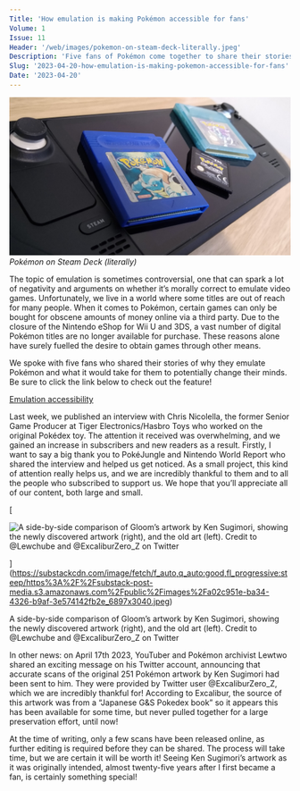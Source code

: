 ```yaml
---
Title: 'How emulation is making Pokémon accessible for fans'
Volume: 1
Issue: 11
Header: '/web/images/pokemon-on-steam-deck-literally.jpeg'
Description: 'Five fans of Pokémon come together to share their stories on emulation'
Slug: '2023-04-20-how-emulation-is-making-pokemon-accessible-for-fans'
Date: '2023-04-20'
---
```



[![Pokémon on Steam Deck (literally)](/web/images/pokemon-on-steam-deck-literally.jpeg)](/web/images/pokemon-on-steam-deck-literally.jpeg)*Pokémon on Steam Deck (literally)*



The topic of emulation is sometimes controversial, one that can spark a lot of negativity and arguments on whether it’s morally correct to emulate video games. Unfortunately, we live in a world where some titles are out of reach for many people. When it comes to Pokémon, certain games can only be bought for obscene amounts of money online via a third party. Due to the closure of the Nintendo eShop for Wii U and 3DS, a vast number of digital Pokémon titles are no longer available for purchase. These reasons alone have surely fuelled the desire to obtain games through other means.

We spoke with five fans who shared their stories of why they emulate Pokémon and what it would take for them to potentially change their minds. Be sure to click the link below to check out the feature!

[Emulation accessibility](https://johto.substack.com/p/how-emulation-is-making-pokemon-accessible)

Last week, we published an interview with Chris Nicolella, the former Senior Game Producer at Tiger Electronics/Hasbro Toys who worked on the original Pokédex toy. The attention it received was overwhelming, and we gained an increase in subscribers and new readers as a result. Firstly, I want to say a big thank you to PokéJungle and Nintendo World Report who shared the interview and helped us get noticed. As a small project, this kind of attention really helps us, and we are incredibly thankful to them and to all the people who subscribed to support us. We hope that you’ll appreciate all of our content, both large and small.

[

![A side-by-side comparison of Gloom’s artwork by Ken Sugimori, showing the newly discovered artwork (right), and the old art (left). Credit to @Lewchube and @ExcaliburZero_Z on Twitter](https://substackcdn.com/image/fetch/w_1456,c_limit,f_auto,q_auto:good,fl_progressive:steep/https%3A%2F%2Fsubstack-post-media.s3.amazonaws.com%2Fpublic%2Fimages%2Fa02c951e-ba34-4326-b9af-3e574142fb2e_6897x3040.jpeg "A side-by-side comparison of Gloom’s artwork by Ken Sugimori, showing the newly discovered artwork (right), and the old art (left). Credit to @Lewchube and @ExcaliburZero_Z on Twitter")

](https://substackcdn.com/image/fetch/f_auto,q_auto:good,fl_progressive:steep/https%3A%2F%2Fsubstack-post-media.s3.amazonaws.com%2Fpublic%2Fimages%2Fa02c951e-ba34-4326-b9af-3e574142fb2e_6897x3040.jpeg)

A side-by-side comparison of Gloom’s artwork by Ken Sugimori, showing the newly discovered artwork (right), and the old art (left). Credit to @Lewchube and @ExcaliburZero\_Z on Twitter

In other news: on April 17th 2023, YouTuber and Pokémon archivist Lewtwo shared an exciting message on his Twitter account, announcing that accurate scans of the original 251 Pokémon artwork by Ken Sugimori had been sent to him. They were provided by Twitter user @ExcaliburZero\_Z, which we are incredibly thankful for! According to Excalibur, the source of this artwork was from a “Japanese G&S Pokedex book” so it appears this has been available for some time, but never pulled together for a large preservation effort, until now!

At the time of writing, only a few scans have been released online, as further editing is required before they can be shared. The process will take time, but we are certain it will be worth it! Seeing Ken Sugimori’s artwork as it was originally intended, almost twenty-five years after I first became a fan, is certainly something special!